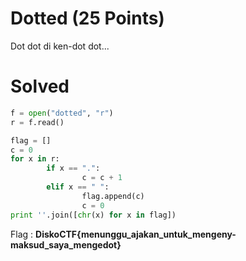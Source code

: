 # Dotted (25 Points)
Dot dot di ken-dot dot...
# Solved
```python
f = open("dotted", "r")
r = f.read()

flag = []
c = 0
for x in r:
        if x == ".":
                c = c + 1
        elif x == " ":
                flag.append(c)
                c = 0
print ''.join([chr(x) for x in flag])
```
Flag : <b>DiskoCTF{menunggu_ajakan_untuk_mengeny-maksud_saya_mengedot}</b>
